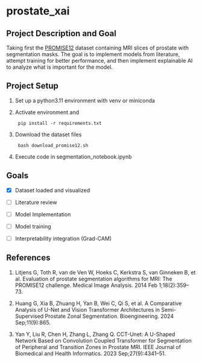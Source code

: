 # prostate_xai


## Project Description and Goal
Taking first the [PROMISE12](https://doi.org/10.1016/j.media.2013.12.002) dataset containing MRI slices of prostate with segmentation masks. The goal is to implement models from literature, attempt training for better performance, and then implement explainable AI to analyze what is important for the model.


## Project Setup

1. Set up a python3.11 environment with venv or miniconda

2. Activate environment and 

        pip install -r requirements.txt

3. Download the dataset files

        bash download_promise12.sh

4. Execute code in segmentation_notebook.ipynb



## Goals
- [x] Dataset loaded and visualized
- [ ] Literature review 
- [ ] Model Implementation
- [ ] Model training 
- [ ] Interpretability integration (Grad-CAM)



## References

1. Litjens G, Toth R, van de Ven W, Hoeks C, Kerkstra S, van Ginneken B, et al. Evaluation of prostate segmentation algorithms for MRI: The PROMISE12 challenge. Medical Image Analysis. 2014 Feb 1;18(2):359–73. 

2. Huang G, Xia B, Zhuang H, Yan B, Wei C, Qi S, et al. A Comparative Analysis of U-Net and Vision Transformer Architectures in Semi-Supervised Prostate Zonal Segmentation. Bioengineering. 2024 Sep;11(9):865. 

3. Yan Y, Liu R, Chen H, Zhang L, Zhang Q. CCT-Unet: A U-Shaped Network Based on Convolution Coupled Transformer for Segmentation of Peripheral and Transition Zones in Prostate MRI. IEEE Journal of Biomedical and Health Informatics. 2023 Sep;27(9):4341–51. 
